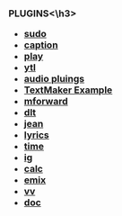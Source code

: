 <h3>PLUGINS<\h3>
	<div>
		<ul>
			<li><a href="https://gist.github.com/lyfe00011/c9b86f8327ca781160fbad2f4d0fbd66">sudo</a></li>
			<li><a href="https://gist.github.com/lyfe00011/2ae359efa147d295dca8c1d53f88d947">caption</a></li>
			<li><a href="https://gist.github.com/lyfe00011/56dbb82d05ebcd3ea614274e3996b29d">play</a></li>
			<li><a href="https://gist.github.com/lyfe00011/dfc6d4585cf06d85ccf232e687b48f39">ytl</a></li>
			<li><a href="https://gist.github.com/lyfe00011/b56d6eccc654b6a8ef9f0e9287ed3add">audio pluings</a></li>
			<li><a href="https://gist.github.com/lyfe00011/120eee18e3c6b3c5b9a351120d9bf496">TextMaker Example</a></li>
                        <li><a href="https://gist.github.com/lyfe00011/fab96035b4aac2fe351ba4ab3cc09125">mforward</a></li>
                        <li><a href="https://gist.github.com/lyfe00011/b73535d503bed41f5324344883cf0030">dlt</a></li>
                        <li><a href="https://gist.github.com/lyfe00011/04b7af2187c54b5971f7d9b402296585">jean</a></li>
                        <li><a href="https://gist.github.com/lyfe00011/b65d05830659f766f76d5e62c541f63d">lyrics</a></li>
                        <li><a href="https://gist.github.com/lyfe00011/470c297040daef2c7453ba4807f60e1b">time</a></li>
                        <li><a href="https://gist.github.com/lyfe00011/404b6ef1a4a4ab0ac14b58845213680a">ig</a></li>
                        <li><a href="https://gist.github.com/lyfe00011/e10e123e74777416db6ef4c2dbc6a98c">calc</a></li>
                        <li><a href="https://gist.github.com/lyfe00011/03fc0de72c912bb0784cd225e0b20490">emix</a></li>
                        <li><a href="https://gist.github.com/lyfe00011/e9595f37d80ad9ee6d61a11ecb820b8c">vv</a></li>
                        <li><a href="https://gist.github.com/lyfe00011/a8f926710a28706679158887649ea145">doc</a></li>
		</ul>
	</div>